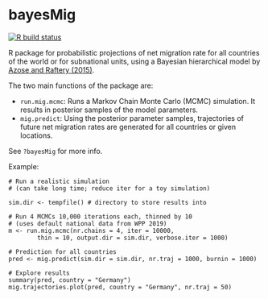 # bayesMig

[![R build status](https://github.com/PPgp/bayesMig/workflows/R-CMD-check/badge.svg)](https://github.com/PPgp/bayesMig/actions?workflow=R-CMD-check)

R package for probabilistic projections of net migration rate for all countries of the world or for subnational units, using a Bayesian hierarchical model by [Azose and Raftery (2015)](https://doi.org/10.1007/s13524-015-0415-0).

The two main functions of the package are:

* `run.mig.mcmc`: Runs a Markov Chain Monte Carlo (MCMC) simulation. It results in posterior samples of the model parameters.
* `mig.predict`: Using the posterior parameter samples, trajectories of future net migration rates are generated for all countries or given locations.

See `?bayesMig` for more info.

Example:

```
# Run a realistic simulation 
# (can take long time; reduce iter for a toy simulation)

sim.dir <- tempfile() # directory to store results into

# Run 4 MCMCs 10,000 iterations each, thinned by 10
# (uses default national data from WPP 2019)
m <- run.mig.mcmc(nr.chains = 4, iter = 10000, 
		thin = 10, output.dir = sim.dir, verbose.iter = 1000)

# Prediction for all countries
pred <- mig.predict(sim.dir = sim.dir, nr.traj = 1000, burnin = 1000)

# Explore results
summary(pred, country = "Germany")
mig.trajectories.plot(pred, country = "Germany", nr.traj = 50)


```